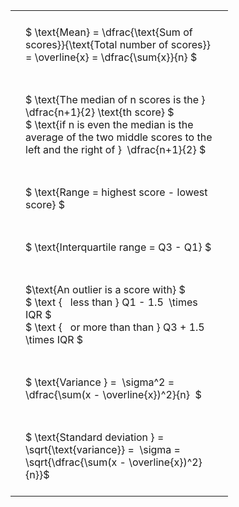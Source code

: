 #  
<br>
<style type="text/css">
#T_5c8e2 th.col_heading {
  text-align: left;
  font-size: 1em;
}
#T_5c8e2 td {
  text-align: left;
  font-size: 1em;
  padding: 1.5em;
}
#T_5c8e2_row0_col0, #T_5c8e2_row1_col0, #T_5c8e2_row2_col0, #T_5c8e2_row3_col0, #T_5c8e2_row4_col0, #T_5c8e2_row5_col0, #T_5c8e2_row6_col0 {
  width: 300px;
  white-space: pre-wrap;
}
</style>
<table id="T_5c8e2">
  <thead>
  </thead>
  <tbody>
    <tr>
      <td id="T_5c8e2_row0_col0" class="data row0 col0" >$ \text{Mean} = \dfrac{\text{Sum of scores}}{\text{Total number of scores}} = \overline{x} = \dfrac{\sum{x}}{n} $</td>
    </tr>
    <tr>
      <td id="T_5c8e2_row1_col0" class="data row1 col0" >$ \text{The median of n scores is the } \dfrac{n+1}{2} \text{th score} $
$ \text{if n is even the median is the average of the two middle scores to the left and the right of }  \dfrac{n+1}{2} $</td>
    </tr>
    <tr>
      <td id="T_5c8e2_row2_col0" class="data row2 col0" >$ \text{Range = highest score - lowest score} $</td>
    </tr>
    <tr>
      <td id="T_5c8e2_row3_col0" class="data row3 col0" >$ \text{Interquartile range = Q3 - Q1} $</td>
    </tr>
    <tr>
      <td id="T_5c8e2_row4_col0" class="data row4 col0" >$\text{An outlier is a score with} $
$ \text {   less than } Q1 - 1.5  \times IQR $
$ \text {   or more than than } Q3 + 1.5  \times IQR $</td>
    </tr>
    <tr>
      <td id="T_5c8e2_row5_col0" class="data row5 col0" >$ \text{Variance } =  \sigma^2 = \dfrac{\sum(x - \overline{x})^2}{n}  $</td>
    </tr>
    <tr>
      <td id="T_5c8e2_row6_col0" class="data row6 col0" >$ \text{Standard deviation } = \sqrt{\text{variance}} =  \sigma = \sqrt{\dfrac{\sum(x - \overline{x})^2}{n}}$</td>
    </tr>
  </tbody>
</table>
